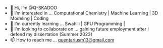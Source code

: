 - 👋 Hi, I’m @Q-SKADOO
- 👀 I’m interested in ... Computational Chemistry | Machine Learning | 3D Modeling | Coding
- 🌱 I’m currently learning ... Swahili | GPU Programming | 
- 💞️ I’m looking to collaborate on ... gaining future employment after I defend my dissertation (Summer 2023)
- 📫 How to reach me ... quentariusm13@gmail.com

<!---
Q-SKADOO/Q-SKADOO is a ✨ special ✨ repository because its `README.md` (this file) appears on your GitHub profile.
You can click the Preview link to take a look at your changes.
--->
